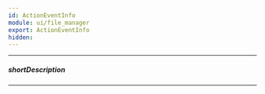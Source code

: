 ```yaml
---
id: ActionEventInfo
module: ui/file_manager
export: ActionEventInfo
hidden: 
---
```

---
##### shortDescription
<!-- Description goes here -->

---
<!-- Description goes here -->